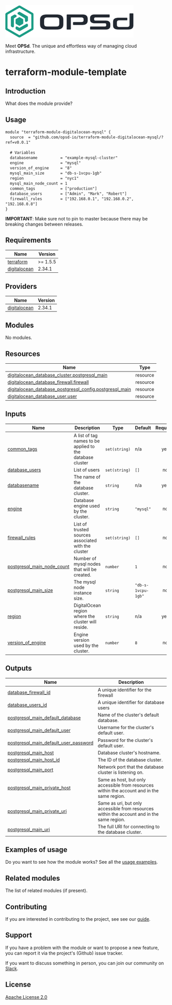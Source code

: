 <picture>
  <source media="(prefers-color-scheme: dark)" srcset="https://raw.githubusercontent.com/opsd-io/terraform-module-template/main/.github/img/opsd-github-repo-dark-mode.svg">
  <source media="(prefers-color-scheme: light)" srcset="https://raw.githubusercontent.com/opsd-io/terraform-module-template/main/.github/img/opsd-github-repo-light-mode.svg">
  <img alt="OPSd - the unique and effortless way of managing cloud infrastructure." src="https://raw.githubusercontent.com/opsd-io/terraform-module-template/update-tools/.github/img/opsd-github-repo-light-mode.svg" width="400">
</picture>

Meet **OPSd**. The unique and effortless way of managing cloud infrastructure.

# terraform-module-template

## Introduction

What does the module provide?

## Usage

```hcl
module "terraform-module-digitalocean-mysql" {
  source  = "github.com/opsd-io/terraform-module-digitalocean-mysql/?ref=v0.0.1"

  # Variables
  databasename          = "example-mysql-cluster"
  engine                = "mysql"
  version_of_engine     = "8"
  mysql_main_size       = "db-s-1vcpu-1gb"
  region                = "nyc1"
  mysql_main_node_count = 1
  common_tags           = ["production"]
  database_users        = ["Admin", "Mark", "Robert"]
  firewall_rules        = ["192.168.0.1", "192.168.0.2", "192.168.0.8"]
}
```

**IMPORTANT**: Make sure not to pin to master because there may be breaking changes between releases.

<!-- BEGIN_TF_DOCS -->
## Requirements

| Name | Version |
|------|---------|
| <a name="requirement_terraform"></a> [terraform](#requirement\_terraform) | >= 1.5.5 |
| <a name="requirement_digitalocean"></a> [digitalocean](#requirement\_digitalocean) | 2.34.1 |

## Providers

| Name | Version |
|------|---------|
| <a name="provider_digitalocean"></a> [digitalocean](#provider\_digitalocean) | 2.34.1 |

## Modules

No modules.

## Resources

| Name | Type |
|------|------|
| [digitalocean_database_cluster.postgresql_main](https://registry.terraform.io/providers/digitalocean/digitalocean/2.34.1/docs/resources/database_cluster) | resource |
| [digitalocean_database_firewall.firewall](https://registry.terraform.io/providers/digitalocean/digitalocean/2.34.1/docs/resources/database_firewall) | resource |
| [digitalocean_database_postgresql_config.postgresql_main](https://registry.terraform.io/providers/digitalocean/digitalocean/2.34.1/docs/resources/database_postgresql_config) | resource |
| [digitalocean_database_user.user](https://registry.terraform.io/providers/digitalocean/digitalocean/2.34.1/docs/resources/database_user) | resource |

## Inputs

| Name | Description | Type | Default | Required |
|------|-------------|------|---------|:--------:|
| <a name="input_common_tags"></a> [common\_tags](#input\_common\_tags) | A list of tag names to be applied to the database cluster | `set(string)` | n/a | yes |
| <a name="input_database_users"></a> [database\_users](#input\_database\_users) | List of users | `set(string)` | `[]` | no |
| <a name="input_databasename"></a> [databasename](#input\_databasename) | The name of the database cluster. | `string` | n/a | yes |
| <a name="input_engine"></a> [engine](#input\_engine) | Database engine used by the cluster. | `string` | `"mysql"` | no |
| <a name="input_firewall_rules"></a> [firewall\_rules](#input\_firewall\_rules) | List of trusted sources associated with the cluster | `set(string)` | `[]` | no |
| <a name="input_postgresql_main_node_count"></a> [postgresql\_main\_node\_count](#input\_postgresql\_main\_node\_count) | Number of mysql nodes that will be created. | `number` | `1` | no |
| <a name="input_postgresql_main_size"></a> [postgresql\_main\_size](#input\_postgresql\_main\_size) | The mysql node instance size. | `string` | `"db-s-1vcpu-1gb"` | no |
| <a name="input_region"></a> [region](#input\_region) | DigitalOcean region where the cluster will reside. | `string` | n/a | yes |
| <a name="input_version_of_engine"></a> [version\_of\_engine](#input\_version\_of\_engine) | Engine version used by the cluster. | `number` | `8` | no |

## Outputs

| Name | Description |
|------|-------------|
| <a name="output_database_firewall_id"></a> [database\_firewall\_id](#output\_database\_firewall\_id) | A unique identifier for the firewall |
| <a name="output_database_users_id"></a> [database\_users\_id](#output\_database\_users\_id) | A unique identifier for database users |
| <a name="output_postgresql_main_default_database"></a> [postgresql\_main\_default\_database](#output\_postgresql\_main\_default\_database) | Name of the cluster's default database. |
| <a name="output_postgresql_main_default_user"></a> [postgresql\_main\_default\_user](#output\_postgresql\_main\_default\_user) | Username for the cluster's default user. |
| <a name="output_postgresql_main_default_user_password"></a> [postgresql\_main\_default\_user\_password](#output\_postgresql\_main\_default\_user\_password) | Password for the cluster's default user. |
| <a name="output_postgresql_main_host"></a> [postgresql\_main\_host](#output\_postgresql\_main\_host) | Database cluster's hostname. |
| <a name="output_postgresql_main_host_id"></a> [postgresql\_main\_host\_id](#output\_postgresql\_main\_host\_id) | The ID of the database cluster. |
| <a name="output_postgresql_main_port"></a> [postgresql\_main\_port](#output\_postgresql\_main\_port) | Network port that the database cluster is listening on. |
| <a name="output_postgresql_main_private_host"></a> [postgresql\_main\_private\_host](#output\_postgresql\_main\_private\_host) | Same as host, but only accessible from resources within the account and in the same region. |
| <a name="output_postgresql_main_private_uri"></a> [postgresql\_main\_private\_uri](#output\_postgresql\_main\_private\_uri) | Same as uri, but only accessible from resources within the account and in the same region. |
| <a name="output_postgresql_main_uri"></a> [postgresql\_main\_uri](#output\_postgresql\_main\_uri) | The full URI for connecting to the database cluster. |
<!-- END_TF_DOCS -->

## Examples of usage

Do you want to see how the module works? See all the [usage examples](examples).

## Related modules

The list of related modules (if present).

## Contributing

If you are interested in contributing to the project, see see our [guide](https://github.com/opsd-io/contribution).

## Support

If you have a problem with the module or want to propose a new feature, you can report it via the project's (Github) issue tracker.

If you want to discuss something in person, you can join our community on [Slack](https://join.slack.com/t/opsd-community/signup).

## License

[Apache License 2.0](LICENSE)
